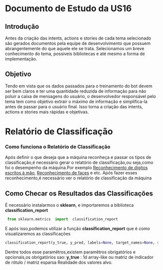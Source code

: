 # Documento de Estudo da US16

## Introdução

Antes da criação das intents, actions e stories de cada tema selecionado são gerados documentos pela equipe de desenvolvimento que possuem abrangentemente do que aquele ele se trata. Selecionamos um breve conhecimento do tema, possíveis bibliotecas e até mesmo a forma de implementação. 

## Objetivo

Tendo em vista que os dados passados para o treinamento do bot devem ser bem claros e ter uma quantidade reduzida de informação para não poluir a caixa de mensagens do usuário, o desenvolvedor responsável pelo tema tem como objetivo extrair o máximo de informação e simplifica-la antes de passar para o usuário final. Isso torna a criação das intents, actions e stories mais rápidas e objetivas.

# Relatório de Classificação

### Como funciona o Relatório de Classificação

Após definir o que deseja que a máquina reconheça e passar os tipos de classificação,é necessário gerar o relatório de classificação,ou seja,como foi o desempenho da máquina.Por exemplo [Reconhecimento de digitos escritos à mão](https://scikit-learn.org/stable/auto_examples/classification/plot_digits_classification.html#sphx-glr-auto-examples-classification-plot-digits-classification-py), [Reconhecimento de faces](https://scikit-learn.org/stable/auto_examples/applications/plot_face_recognition.html#sphx-glr-auto-examples-applications-plot-face-recognition-py) e etc.
Após fazer esses reconhecimento,é necessário ver o relatório de classificação da máquina

## Como Checar os Resultados das Classificações

É necessário instalarmos o **sklearn**, e importaremos a biblioteca **classification_report**

```python
 from sklearn.metrics  import  classification_report
```

E após isso,podemos utilizar a função **classification_report** que é como visualizaremos as classificações

```python
classification_report(y_true, y_pred, labels=None, target_names=None, sample_weight=None, digits=2, output_dict=False)
```

Dentre todos esse paramêtros,existem paramêtros obrigatórios e opcionais,os obrigatórios sao:
**y_true** : 1d array-like ou matriz de indicador de rótulo / matriz esparsa
Realidade dos valores alvo.
